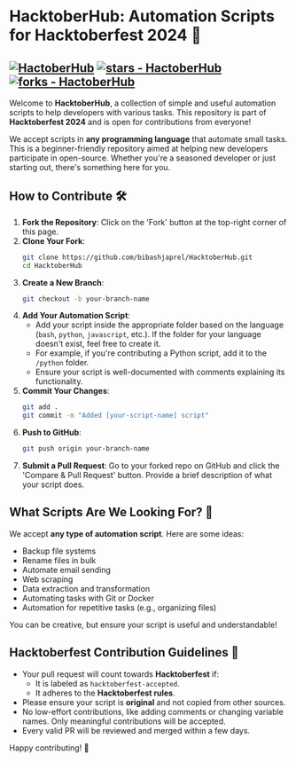 
# HacktoberHub: Automation Scripts for Hacktoberfest 2024 🎉


[![HactoberHub](https://img.shields.io/static/v1?label=bibashjaprel&message=HactoberHub&color=red&logo=github)](https://github.com/bibashjaprel/HacktoberHub "Go to GitHub repo")
[![stars - HactoberHub](https://img.shields.io/github/stars/bibashjaprel/HacktoberHub?style=social)](https://github.com/bibashjaprel/HacktoberHub)
[![forks - HactoberHub](https://img.shields.io/github/forks/bibashjaprel/HacktoberHub?style=social)](https://github.com/bibashjaprel/HacktoberHub)
---
Welcome to **HacktoberHub**, a collection of simple and useful automation scripts to help developers with various tasks. This repository is part of **Hacktoberfest 2024** and is open for contributions from everyone!

We accept scripts in **any programming language** that automate small tasks. This is a beginner-friendly repository aimed at helping new developers participate in open-source. Whether you're a seasoned developer or just starting out, there's something here for you.

## How to Contribute 🛠️

1. **Fork the Repository**: Click on the 'Fork' button at the top-right corner of this page.
2. **Clone Your Fork**:
   ```bash
   git clone https://github.com/bibashjaprel/HacktoberHub.git
   cd HacktoberHub
   ```
3. **Create a New Branch**:
   ```bash
   git checkout -b your-branch-name
   ```
4. **Add Your Automation Script**:
   - Add your script inside the appropriate folder based on the language (`bash`, `python`, `javascript`, etc.). If the folder for your language doesn't exist, feel free to create it.
   - For example, if you're contributing a Python script, add it to the `/python` folder.
   - Ensure your script is well-documented with comments explaining its functionality.
5. **Commit Your Changes**:
   ```bash
   git add .
   git commit -m "Added [your-script-name] script"
   ```
6. **Push to GitHub**:
   ```bash
   git push origin your-branch-name
   ```
7. **Submit a Pull Request**: Go to your forked repo on GitHub and click the 'Compare & Pull Request' button. Provide a brief description of what your script does.

## What Scripts Are We Looking For? 🤔

We accept **any type of automation script**. Here are some ideas:
- Backup file systems
- Rename files in bulk
- Automate email sending
- Web scraping
- Data extraction and transformation
- Automating tasks with Git or Docker
- Automation for repetitive tasks (e.g., organizing files)

You can be creative, but ensure your script is useful and understandable!

## Hacktoberfest Contribution Guidelines 🎃

- Your pull request will count towards **Hacktoberfest** if:
  - It is labeled as `hacktoberfest-accepted`.
  - It adheres to the **Hacktoberfest rules**.
- Please ensure your script is **original** and not copied from other sources.
- No low-effort contributions, like adding comments or changing variable names. Only meaningful contributions will be accepted.
- Every valid PR will be reviewed and merged within a few days.

Happy contributing! 🚀
